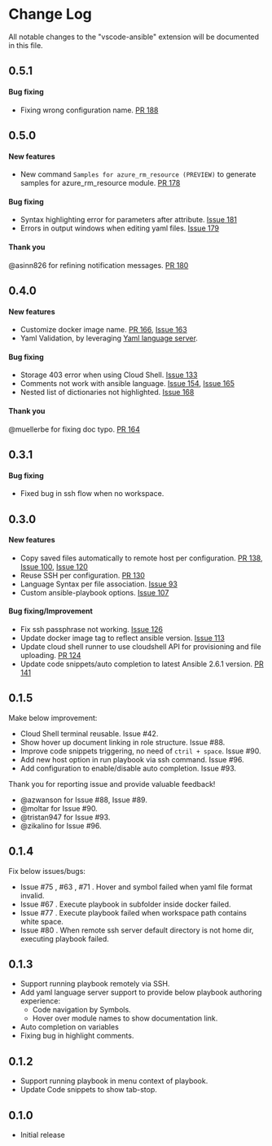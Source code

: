 # Change Log
All notable changes to the "vscode-ansible" extension will be documented in this file.


## 0.5.1
#### Bug fixing
- Fixing wrong configuration name. [PR 188](https://github.com/VSChina/vscode-ansible/pull/188)

## 0.5.0
#### New features
- New command `Samples for azure_rm_resource (PREVIEW)` to generate samples for azure_rm_resource module. [PR 178](https://github.com/VSChina/vscode-ansible/pull/178)

#### Bug fixing
- Syntax highlighting error for parameters after attribute. [Issue 181](https://github.com/VSChina/vscode-ansible/issues/181)
- Errors in output windows when editing yaml files. [Issue 179](https://github.com/VSChina/vscode-ansible/issues/179)

#### Thank you
@asinn826 for refining notification messages. [PR 180](https://github.com/VSChina/vscode-ansible/pull/180)

## 0.4.0
#### New features
- Customize docker image name. [PR 166](https://github.com/VSChina/vscode-ansible/pull/166), [Issue 163](https://github.com/VSChina/vscode-ansible/issues/163)
- Yaml Validation, by leveraging [Yaml language server](https://github.com/redhat-developer/yaml-language-server).

#### Bug fixing
- Storage 403 error when using Cloud Shell. [Issue 133](https://github.com/VSChina/vscode-ansible/issues/133)
- Comments not work with ansible language. [Issue 154](https://github.com/VSChina/vscode-ansible/issues/154), [Issue 165](https://github.com/VSChina/vscode-ansible/issues/165)
- Nested list of dictionaries not highlighted. [Issue 168](https://github.com/VSChina/vscode-ansible/issues/168)

#### Thank you
@muellerbe for fixing doc typo. [PR 164](https://github.com/VSChina/vscode-ansible/pull/164)

## 0.3.1
#### Bug fixing
- Fixed bug in ssh flow when no workspace.

## 0.3.0
#### New features
- Copy saved files automatically to remote host per configuration. [PR 138](https://github.com/VSChina/vscode-ansible/pull/138), [Issue 100](https://github.com/VSChina/vscode-ansible/issues/100), [Issue 120](https://github.com/VSChina/vscode-ansible/issues/120)
- Reuse SSH per configuration. [PR 130](https://github.com/VSChina/vscode-ansible/pull/130)
- Language Syntax per file association. [Issue 93](https://github.com/VSChina/vscode-ansible/issues/93)
- Custom ansible-playbook options.  [Issue 107](https://github.com/VSChina/vscode-ansible/issues/107)

#### Bug fixing/Improvement
- Fix ssh passphrase not working. [Issue 126](https://github.com/VSChina/vscode-ansible/issues/126)
- Update docker image tag to reflect ansible version. [Issue 113](https://github.com/VSChina/vscode-ansible/issues/93)
- Update cloud shell runner to use cloudshell API for provisioning and file uploading. [PR 124](https://github.com/VSChina/vscode-ansible/pull/124)
- Update code snippets/auto completion to latest Ansible 2.6.1 version. [PR 141](https://github.com/VSChina/vscode-ansible/pull/141)

## 0.1.5
Make below improvement:
- Cloud Shell terminal reusable. Issue #42.
- Show hover up document linking in role structure. Issue #88.
- Improve code snippets triggering, no need of `ctril + space`. Issue #90.
- Add new host option in run playbook via ssh command. Issue #96.
- Add configuration to enable/disable auto completion. Issue #93.


Thank you for reporting issue and provide valuable feedback!
- @azwanson for Issue #88, Issue #89.
- @moltar for Issue #90.
- @tristan947 for Issue #93.
- @zikalino for Issue #96.

## 0.1.4
Fix below issues/bugs:
- Issue #75 , #63 , #71 . Hover and symbol failed when yaml file format invalid.
- Issue #67 . Execute playbook in subfolder inside docker failed.
- Issue #77 . Execute playbook failed when workspace path contains white space.
- Issue #80 . When remote ssh server default directory is not home dir, executing playbook failed.

## 0.1.3
- Support running playbook remotely via SSH.
- Add yaml language server support to provide below playbook authoring experience: 
  - Code navigation by Symbols.
  - Hover over module names to show documentation link.
- Auto completion on variables
- Fixing bug in highlight comments.


## 0.1.2
- Support running playbook in menu context of playbook.
- Update Code snippets to show tab-stop.

## 0.1.0
- Initial release